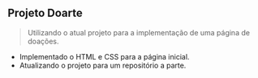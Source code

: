 ## Projeto Doarte

> Utilizando o atual projeto para a implementação de uma página de doações.

- Implementado o HTML e CSS para a página inicial.
- Atualizando o projeto para um repositório a parte.